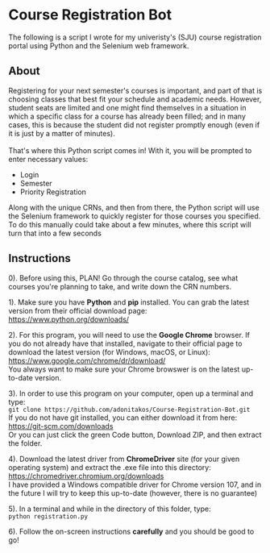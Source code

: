 # Course Registration Bot
The following is a script I wrote for my univeristy's (SJU) course registration
portal using Python and the Selenium web framework.

## About
Registering for your next semester's courses is important, and part of that is choosing classes that best fit your schedule and academic needs. However, student seats are limited and one might find themselves in a situation in which a specific class for a course has already been filled; and in many cases, this is because the student did not register promptly enough (even if it is just by a matter of minutes). <br>
<br>
That's where this Python script comes in! With it, you will be prompted to enter necessary values:
 - Login
 - Semester
 - Priority Registration

Along with the unique CRNs, and then from there, the Python script will use the Selenium framework to quickly register for those courses you specified. To do this manually could take about a few minutes, where this script will turn that into a few seconds

## Instructions
0). Before using this, PLAN! Go through the course catalog, see what courses you're planning to take, and write down the CRN numbers.

1). Make sure you have **Python** and **pip** installed. You can grab the latest version from
their official download page: <br />
https://www.python.org/downloads/

2). For this program, you will need to use the **Google Chrome** browser. If you do not already have that installed, navigate to their official page to download the latest version (for Windows, macOS, or Linux): <br />
https://www.google.com/chrome/dr/download/ <br />
You always want to make sure your Chrome browswer is on the latest up-to-date version.

3). In order to use this program on your computer, open up a terminal and type: <br>
`git clone https://github.com/adonitakos/Course-Registration-Bot.git` <br />
If you do not have git installed, you can either download it from here: https://git-scm.com/downloads <br />
Or you can just click the green Code button, Download ZIP, and then extract the folder.

4). Download the latest driver from **ChromeDriver** site (for your given operating system) and extract the .exe file into this directory: <br />
https://chromedriver.chromium.org/downloads <br />
I have provided a Windows compatible driver for Chrome version 107, and in the future I will try to keep this up-to-date (however, there is no guarantee)

5). In a terminal and while in the directory of this folder, type: <br>
`python registration.py`

6). Follow the on-screen instructions **carefully** and you should be good to go!
